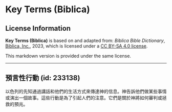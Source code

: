 # Key Terms (Biblica)

## License Information

**Key Terms (Biblica)** is based on and adapted from: _Biblica Bible Dictionary_, [Biblica, Inc.](https://www.biblica.com/), 2023, which is licensed under a [CC BY-SA 4.0 license](https://creativecommons.org/licenses/by-sa/4.0/legalcode.en).

This markdown version is provided under the same license.



--------------------------------

## 預言性行動 (id: 233138)

以色列的先知通過講話和他們的生活方式來傳達神的信息。神告訴他們做某些事情或演出一個故事。這些行動是為了引起人們的注意。它們是關於神將如何審判或拯救的預兆。


